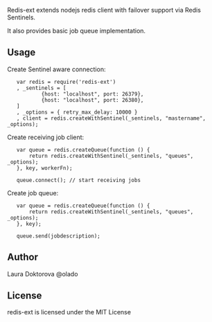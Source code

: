 Redis-ext extends nodejs redis client with failover support via Redis Sentinels.

It also provides basic job queue implementation.

## Usage

   Create Sentinel aware connection:
 ```
	var redis = require('redis-ext')
	, _sentinels = [
			{host: "localhost", port: 26379},
			{host: "localhost", port: 26380},
	]
	, _options = { retry_max_delay: 10000 }
	, client = redis.createWithSentinel(_sentinels, "mastername", _options);

 ```
   Create receiving job client:
 ```
	var queue = redis.createQueue(function () {
		return redis.createWithSentinel(_sentinels, "queues", _options);
	}, key, workerFn);

	queue.connect(); // start receiving jobs
 ```
   Create job queue:
 ```
	var queue = redis.createQueue(function () {
		return redis.createWithSentinel(_sentinels, "queues", _options);
	}, key);

	queue.send(jobdescription);
 ```
 
## Author
Laura Doktorova @olado

## License
redis-ext is licensed under the MIT License
